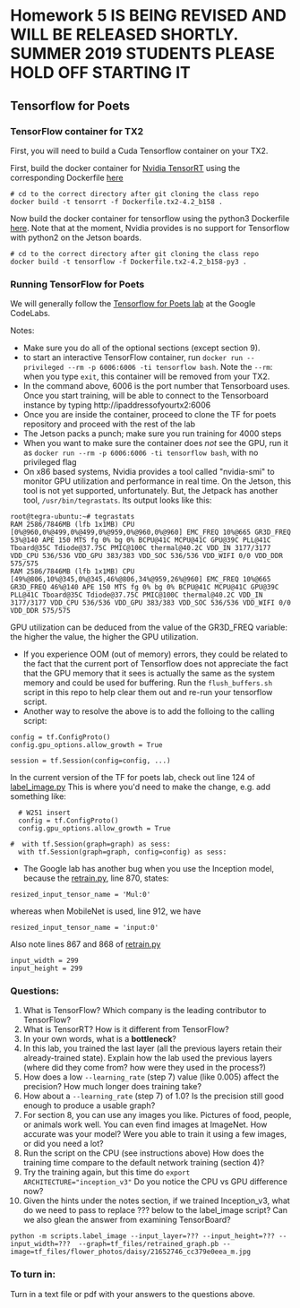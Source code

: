 # Homework 5 IS BEING REVISED AND WILL BE RELEASED SHORTLY.  SUMMER 2019 STUDENTS PLEASE HOLD OFF STARTING IT

## Tensorflow for Poets

### TensorFlow container for TX2
First, you will need to build a Cuda Tensorflow container on your TX2.

First, build the docker container for [Nvidia TensorRT](https://developer.nvidia.com/tensorrt) using the corresponding Dockerfile [here](https://github.com/MIDS-scaling-up/v2/tree/master/backup/tensorrt)
```
# cd to the correct directory after git cloning the class repo
docker build -t tensorrt -f Dockerfile.tx2-4.2_b158 .
```

Now build the docker container for tensorflow using the python3 Dockerfile [here](https://github.com/MIDS-scaling-up/v2/tree/master/backup/tensorflow).  Note that at the moment, Nvidia provides is no support for Tensorflow with python2 on the Jetson boards.
```
# cd to the correct directory after git cloning the class repo
docker build -t tensorflow -f Dockerfile.tx2-4.2_b158-py3 .
```

### Running TensorFlow for Poets
We will generally follow the [Tensorflow for Poets lab](https://codelabs.developers.google.com/codelabs/tensorflow-for-poets/#0) at the Google CodeLabs.

Notes:

* Make sure you do all of the optional sections (except section 9).
* to start an interactive TensorFlow container, run `docker run --privileged --rm -p 6006:6006 -ti tensorflow bash`. Note the ```--rm```:  when you type `exit`, this container will be removed from your TX2.
* In the command above, 6006 is the port number that Tensorboard uses.  Once you start training, will be able to connect to the Tensorboard instance by typing http://ipaddressofyourtx2:6006
* Once you are inside the container, proceed to clone the TF for poets repository and proceed with the rest of the lab
* The Jetson packs a punch; make sure you run training for 4000 steps
* When you want to make sure the container does *not* see the GPU, run it as `docker run --rm -p 6006:6006 -ti tensorflow bash`, with no privileged flag
* On x86 based systems, Nvidia provides a tool called "nvidia-smi" to monitor GPU utilization and performance in real time.  On the Jetson, this tool is not yet supported, unfortunately.  But, the Jetpack has another tool, `/usr/bin/tegrastats`.  Its output looks like this:
```
root@tegra-ubuntu:~# tegrastats
RAM 2586/7846MB (lfb 1x1MB) CPU [0%@960,0%@499,0%@499,0%@959,0%@960,0%@960] EMC_FREQ 10%@665 GR3D_FREQ 53%@140 APE 150 MTS fg 0% bg 0% BCPU@41C MCPU@41C GPU@39C PLL@41C Tboard@35C Tdiode@37.75C PMIC@100C thermal@40.2C VDD_IN 3177/3177 VDD_CPU 536/536 VDD_GPU 383/383 VDD_SOC 536/536 VDD_WIFI 0/0 VDD_DDR 575/575
RAM 2586/7846MB (lfb 1x1MB) CPU [49%@806,10%@345,0%@345,46%@806,34%@959,26%@960] EMC_FREQ 10%@665 GR3D_FREQ 46%@140 APE 150 MTS fg 0% bg 0% BCPU@41C MCPU@41C GPU@39C PLL@41C Tboard@35C Tdiode@37.75C PMIC@100C thermal@40.2C VDD_IN 3177/3177 VDD_CPU 536/536 VDD_GPU 383/383 VDD_SOC 536/536 VDD_WIFI 0/0 VDD_DDR 575/575

```
GPU utilization can be deduced from the value of the GR3D_FREQ variable: the higher the value, the higher the GPU utilization.
* If you experience OOM (out of memory) errors, they could be related to the fact that the current port of Tensorflow does not appreciate the fact that the GPU memory that it sees is actually the same as the system memory and could be used for buffering.  Run the `flush_buffers.sh` script in this repo to help clear them out and re-run your tensorflow script.
* Another way to resolve the above is to add the folloing to the calling script:
```
config = tf.ConfigProto()
config.gpu_options.allow_growth = True

session = tf.Session(config=config, ...)
```
In the current version of the TF for poets lab, check out line 124 of [label_image.py](https://github.com/googlecodelabs/tensorflow-for-poets-2/blob/master/scripts/label_image.py)  This is where you'd need to make the change, e.g. add something like:
```
  # W251 insert
  config = tf.ConfigProto()
  config.gpu_options.allow_growth = True

#  with tf.Session(graph=graph) as sess:
  with tf.Session(graph=graph, config=config) as sess:
```
* The Google lab has another bug when you use the Inception model, because the [retrain.py](https://github.com/googlecodelabs/tensorflow-for-poets-2/blob/master/scripts/retrain.py), line 870, states:
```
resized_input_tensor_name = 'Mul:0'
```
whereas when MobileNet is used, line 912, we have
```
resized_input_tensor_name = 'input:0'
```
Also note lines 867 and 868 of [retrain.py](https://github.com/googlecodelabs/tensorflow-for-poets-2/blob/master/scripts/retrain.py)
```
input_width = 299
input_height = 299
```


### Questions:

1. What is TensorFlow? Which company is the leading contributor to TensorFlow?
1. What is TensorRT? How is it different from TensorFlow?
1. In your own words, what is a **bottleneck**?
1. In this lab, you trained the last layer (all the previous layers retain their already-trained state). Explain how the lab used the previous layers (where did they come from? how were they used in the process?)
1. How does a low `--learning_rate` (step 7) value (like 0.005) affect the precision? How much longer does training take?
1. How about a `--learning_rate` (step 7) of 1.0? Is the precision still good enough to produce a usable graph?
1. For section 8, you can use any images you like. Pictures of food, people, or animals work well. You can even find images at ImageNet. How accurate was your model? Were you able to train it using a few images, or did you need a lot?
1. Run the script on the CPU (see instructions above) How does the training time compare to the default network training (section 4)?
1. Try the training again, but this time do `export ARCHITECTURE="inception_v3"` Do you notice the CPU vs GPU difference now?
1. Given the hints under the notes section, if we trained Inception_v3, what do we need to pass to replace ??? below to the label_image script?  Can we also glean the answer from examining TensorBoard?
```
python -m scripts.label_image --input_layer=??? --input_height=??? --input_width=???  --graph=tf_files/retrained_graph.pb --image=tf_files/flower_photos/daisy/21652746_cc379e0eea_m.jpg
```

### To turn in:
Turn in a text file or pdf with your answers to the questions above.

